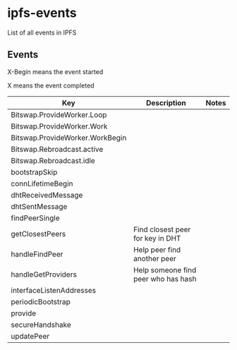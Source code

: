 # ipfs-events
List of all events in IPFS

## Events

X-Begin means the event started

X means the event completed

|          Key                    | Description       | Notes            |
| ------------------------------- | ----------------- | ---------------- |
| Bitswap.ProvideWorker.Loop      |                   |                  |
| Bitswap.ProvideWorker.Work      |                   |                  |
| Bitswap.ProvideWorker.WorkBegin |                   |                  |
| Bitswap.Rebroadcast.active      |                   |                  |
| Bitswap.Rebroadcast.idle        |                   |                  |
| bootstrapSkip                   |                   |                  |
| connLifetimeBegin               |                   |                  |
| dhtReceivedMessage              |                   |                  |
| dhtSentMessage                  |                   |                  |
| findPeerSingle                  |                   |                  |
| getClosestPeers                 | Find closest peer for key in DHT | |
| handleFindPeer                  | Help peer find another peer |                  |
| handleGetProviders              | Help someone find peer who has hash |                  |
| interfaceListenAddresses        |                   |                  |
| periodicBootstrap               |                   |                  |
| provide                         |                   |                  |
| secureHandshake                 |                   |                  |
| updatePeer                      |                   |                  |
